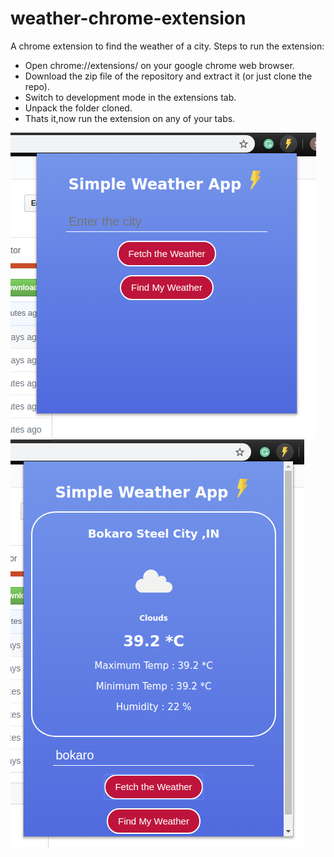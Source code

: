 # weather-chrome-extension
A chrome extension to find the weather of a city.
Steps to run the extension:
* Open chrome://extensions/ on your google chrome web browser.
* Download the zip file of the repository and extract it (or just clone the repo).
* Switch to development mode in the extensions tab.
* Unpack the folder cloned.
* Thats it,now run the extension on any of your tabs.


<img src="https://github.com/savi-1311/weather-chrome-extension/blob/master/snap1.png">
<img src="https://github.com/savi-1311/weather-chrome-extension/blob/master/snap2.png">
